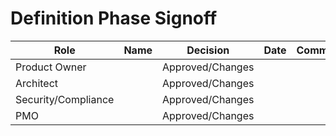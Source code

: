 ﻿# Definition Phase Signoff
| Role | Name | Decision | Date | Comments |
|------|------|----------|------|----------|
| Product Owner |  | Approved/Changes |  |  |
| Architect |  | Approved/Changes |  |  |
| Security/Compliance |  | Approved/Changes |  |  |
| PMO |  | Approved/Changes |  |  |

